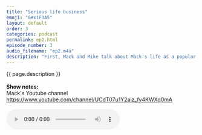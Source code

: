 ```yaml
---
title: "Serious life business"
emoji: "&#x1F3A5"
layout: default
order: 3
categories: podcast
permalink: ep2.html
episode_number: 3
audio_filename: "ep2.m4a"
description: "First, Mack and Mike talk about Mack's life as a popular vlogger and how he tries to maintain control over his life narrative. Then, they delve into how human memories, technology, and the New Experience Initiative (NIN) are altering their lives and decisions. They also get a new theme song and sponsor."
---
```


<p>
{{ page.description }}
<br />
<br />
<b>Show notes:</b>
<br />
Mack's Youtube channel <a href="https://www.youtube.com/channel/UCdT07u1Y2aiz_fy4KWXq0mA">https://www.youtube.com/channel/UCdT07u1Y2aiz_fy4KWXq0mA</a>
<br />
<br />
<audio controls="">
<source src="{{ site.podcast_audio_prefix | append: page.audio_filename }}" type="audio/x-m4a" />
Your browser does not support the audio element.
</audio>
</p>



